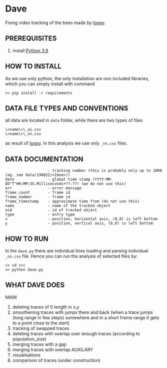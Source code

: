 # Dave
Fixing video tracking of the bees made by [loopy](http://loopbio.com/loopy/). 

## PREREQUISITES
1. install [Python 3.9](https://www.python.org/downloads/)

## HOW TO INSTALL
As we use only python, the only installation are non included libraries, which you can simply install with command

`>> pip install -r requirements`


## DATA FILE TYPES AND CONVENTIONS
all data are located in `data` folder, while there are two types of files
```
\<name\>\_ai.csv
\<name\>\_nn.csv
```
as result of [loopy](http://loopbio.com/loopy/). In this analysis we use only `_nn.csv` files.

## DATA DOCUMENTATION
```                  
                   - tracking number (this is probably only up to 1000 (eg. see data/190822/<1bee>))
date               - global time stamp (YYYY-MM-DD"T"HH:MM:SS.Milliseconds+??:??) (we do not use this)
err                - error message
frame_count        - frame id
frame_number       - frame id 
frame_timestamp    - approximate time from (do not use this)
name               - name of the tracked object
oid                - id of tracked object
type               - entry type
x                  - position, horizontal axis, (0,0) is left bottom
y                  - position, vertical axis, (0,0) is left bottom
```

## HOW TO RUN
In the `dave.py` there are individual lines loading and parsing individual `_nn.csv` file. Hence you can run the analysis of selected files by:

```
>> cd src
>> python dave.py
```
## WHAT DAVE DOES
MAIN
1. deleting traces of 0 length in x,y
2. smoothening traces with jumps there and back (when a trace jumps (long range in few steps) somewhere and in a short frame range it gets to a point close to the start)
3. tracking of swapped traces
4. deleting traces with overlap over enough traces (according to population_size) 
5. merging traces with a gap
6. merging traces with overlap
AUXILARY
7. visualisations
8. comparison of traces (under construction)
